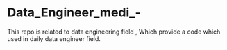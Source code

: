 # Data_Engineer_medi_-
This repo is related to data engineering field , Which provide a code which used in daily data engineer field.
